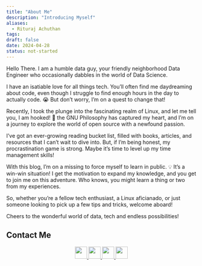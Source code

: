 ```yaml
---
title: "About Me"
description: "Introducing Myself"
aliases:
  - Rituraj Achuthan
tags:
draft: false
date: 2024-04-28
status: not-started
---
```


Hello There. I am a humble data guy, your friendly neighborhood Data Engineer who occasionally dabbles in the world of Data Science.

I have an isatiable love for all things tech. You’ll often find me daydreaming about code, even though I struggle to find enough hours in the day to actually code. 😭 But don’t worry, I’m on a quest to change that!

Recently, I took the plunge into the fascinating realm of Linux, and let me tell you, I am hooked! 🐧 the GNU Philosophy has captured my heart, and I’m on a journey to explore the world of open source with a newfound passion.

I’ve got an ever-growing reading bucket list, filled with books, articles, and resources that I can’t wait to dive into. But, if I’m being honest, my procrastination game is strong. Maybe it’s time to level up my time management skills!

With this blog, I’m on a missing to force myself to learn in public. 💡 It’s a win-win situation! I get the motivation to expand my knowledge, and you get to join me on this adventure. Who knows, you might learn a thing or two from my experiences.

So, whether you’re a fellow tech enthusiast, a Linux aficianado, or just someone looking to pick up a few tips and tricks, welcome aboard!

Cheers to the wonderful world of data, tech and endless possibilities!

## Contact Me

<p align="center">
  <a href="https://www.github.com/rjachuthan" target="_blank" rel="noreferrer">
    <picture>
      <source
        media="(prefers-color-scheme: light)"
        srcset="
          https://raw.githubusercontent.com/danielcranney/readme-generator/main/public/icons/socials/github-light.svg
        "
      />
      <source
        media="(prefers-color-scheme: light)"
        srcset="
          https://raw.githubusercontent.com/danielcranney/readme-generator/main/public/icons/socials/github.svg
        "
      />
      <img
        src="https://raw.githubusercontent.com/danielcranney/readme-generator/main/public/icons/socials/github.svg"
        width="32"
        height="32"
      />
    </picture>
  </a>
  <a href="https://www.linkedin.com/in/riturajachuthan" target="_blank" rel="noreferrer">
    <picture>
      <source
        media="(prefers-color-scheme: light)"
        srcset="
          https://raw.githubusercontent.com/danielcranney/readme-generator/main/public/icons/socials/linkedin-light.svg
        "
      />
      <source
        media="(prefers-color-scheme: light)"
        srcset="
          https://raw.githubusercontent.com/danielcranney/readme-generator/main/public/icons/socials/linkedin.svg
        "
      />
      <img
        src="https://raw.githubusercontent.com/danielcranney/readme-generator/main/public/icons/socials/linkedin.svg"
        width="32"
        height="32"
      />
    </picture>
  </a>
  <a href="https://riturajwrites.xyz/posts/" target="_blank" rel="noreferrer">
    <picture>
      <source media="(prefers-color-scheme: light)" srcset="undefined" />
      <source
        media="(prefers-color-scheme: light)"
        srcset="
          https://raw.githubusercontent.com/danielcranney/readme-generator/main/public/icons/socials/rss.svg
        "
      />
      <img
        src="https://raw.githubusercontent.com/danielcranney/readme-generator/main/public/icons/socials/rss.svg"
        width="32"
        height="32"
      />
    </picture>
  </a>
  <a href="https://www.x.com/AlwaysOval" target="_blank" rel="noreferrer">
    <picture>
      <source
        media="(prefers-color-scheme: light)"
        srcset="
          https://raw.githubusercontent.com/danielcranney/readme-generator/main/public/icons/socials/twitter-light.svg
        "
      />
      <source
        media="(prefers-color-scheme: light)"
        srcset="
          https://raw.githubusercontent.com/danielcranney/readme-generator/main/public/icons/socials/twitter.svg
        "
      />
      <img
        src="https://raw.githubusercontent.com/danielcranney/readme-generator/main/public/icons/socials/twitter.svg"
        width="32"
        height="32"
      />
    </picture>
  </a>
</p>
